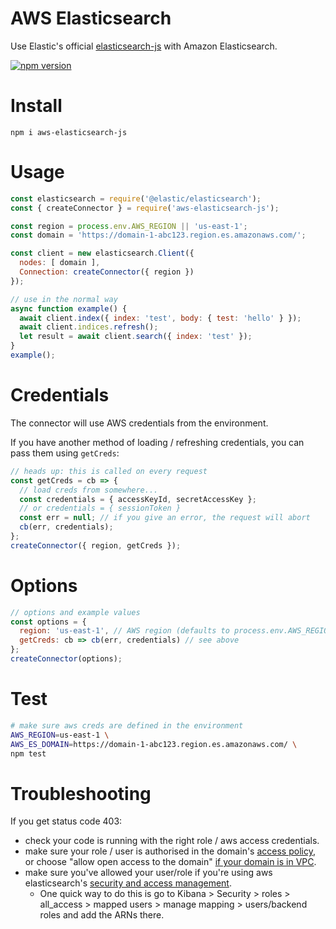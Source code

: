 # AWS Elasticsearch
Use Elastic's official [elasticsearch-js](https://github.com/elastic/elasticsearch-js) with Amazon Elasticsearch.

[![npm version](https://badge.fury.io/js/aws-elasticsearch-js.svg)](https://badge.fury.io/js/aws-elasticsearch-js)

# Install
    npm i aws-elasticsearch-js

# Usage
```js
const elasticsearch = require('@elastic/elasticsearch');
const { createConnector } = require('aws-elasticsearch-js');

const region = process.env.AWS_REGION || 'us-east-1';
const domain = 'https://domain-1-abc123.region.es.amazonaws.com/';

const client = new elasticsearch.Client({
  nodes: [ domain ],
  Connection: createConnector({ region })
});

// use in the normal way
async function example() {
  await client.index({ index: 'test', body: { test: 'hello' } });
  await client.indices.refresh();
  let result = await client.search({ index: 'test' });
}
example();
```

# Credentials
The connector will use AWS credentials from the environment.

If you have another method of loading / refreshing credentials, you can pass them using `getCreds`:
```js
// heads up: this is called on every request
const getCreds = cb => {
  // load creds from somewhere...
  const credentials = { accessKeyId, secretAccessKey };
  // or credentials = { sessionToken }
  const err = null; // if you give an error, the request will abort
  cb(err, credentials);
};
createConnector({ region, getCreds });
```

# Options
```js
// options and example values
const options = {
  region: 'us-east-1', // AWS region (defaults to process.env.AWS_REGION)
  getCreds: cb => cb(err, credentials) // see above
};
createConnector(options);
```

# Test
```bash
# make sure aws creds are defined in the environment
AWS_REGION=us-east-1 \
AWS_ES_DOMAIN=https://domain-1-abc123.region.es.amazonaws.com/ \
npm test
```

# Troubleshooting
If you get status code 403:

* check your code is running with the right role / aws access credentials.
* make sure your role / user is authorised in the domain's [access policy](https://docs.aws.amazon.com/elasticsearch-service/latest/developerguide/es-ac.html), or choose "allow open access to the domain" [if your domain is in VPC](https://docs.aws.amazon.com/elasticsearch-service/latest/developerguide/es-vpc.html#es-vpc-security).
* make sure you've allowed your user/role if you're using aws elasticsearch's [security and access management](https://docs.aws.amazon.com/elasticsearch-service/latest/developerguide/fgac.html#fgac-access-control).
  * One quick way to do this is go to Kibana > Security > roles > all_access > mapped users > manage mapping > users/backend roles and add the ARNs there.
